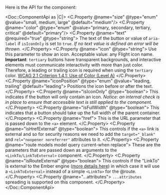 Here is the API for the component:

<Doc::ComponentApi as |C|>
  <C.Property @name="size" @type="enum" @value="small, medium, large" @default="medium"/>
  <C.Property @name="color" @type="enum" @value="primary, secondary, tertiary, critical" @default="primary"/>
  <C.Property @name="text" @required="true" @type="string">
    The text of the button or value of `aria-label` if `isIconOnly` is set to `true`. _If no text value is defined an error will be thrown._
  </C.Property>
  <C.Property @name="icon" @type="string">
    Use this parameter to show an icon. Acceptable value: any Flight icon name. **Important**: `tertiary` buttons have transparent backgrounds, and interactive elements must communicate interactivity with more than just color. Therefore, a leading or trailing icon is required when using the `tertiary` color. [WCAG 2.1 Criterion 1.4.1: Use of Color (Level A)](https://www.w3.org/WAI/WCAG21/quickref/?showtechniques=141#use-of-color)
  </C.Property>
  <C.Property @name="iconPosition" @type="enum" @value="leading, trailing" @default="leading">
    Positions the icon before or after the text.
  </C.Property>
  <C.Property @name="isIconOnly" @type="boolean">
    This indicates if the button will only contain an icon. _Notice: an internal check is in place to ensure that accessible text is still applied to the component._
  </C.Property>
  <C.Property @name="isFullWidth" @type="boolean">
    This indicates that a button should take up the full width of the parent container.
  </C.Property>
  <C.Property @name="href">
    This is the URL parameter that is passed down to the `<a>` element.
  </C.Property>
  <C.Property @name="isHrefExternal" @type="boolean">
    This controls if the `<a>` link is external and so for security reasons we need to add the `target="_blank"` and `rel="noopener noreferrer"` attributes to it.
  </C.Property>
  <C.Property @name="route models model query current-when replace">
    These are the parameters that are passed down as arguments to the `<LinkTo/LinkToExternal>` component.
  </C.Property>
  <C.Property @name="isRouteExternal" @type="boolean">
    This controls if the "LinkTo" is external to the Ember engine ([more details here](https://ember-engines.com/docs/link-to-external)) in which case it will use a `<LinkToExternal>` instead of a simple `<LinkTo>` for the @route.
  </C.Property>
  <C.Property @name="...attributes">
    `...attributes` spreading is supported on this component.
  </C.Property>
</Doc::ComponentApi>